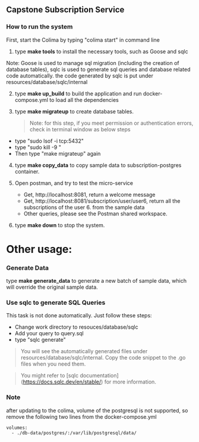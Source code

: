 ## Capstone Subscription Service

### How to run the system

First, start the Colima by typing "colima start" in command line

1. type **make tools** to install the necessary tools, such as Goose and sqlc

Note: Goose is used to manage sql migration (including the creation of database tables),
sqlc is used to generate sql queries and database related code automatically.
the code generated by sqlc is put under resources/database/sqlc/internal

2. type **make up_build** to build the application and run docker-compose.yml to load all
   the dependencies

3. type **make migrateup** to create database tables.
   > Note: for this step, if you meet permission or authentication errors, check in terminal window as below steps

- type "sudo lsof -i tcp:5432"
- type "sudo kill -9 <pid-number>"
- Then type "make migrateup" again

4. type **make copy_data** to copy sample data to subscription-postgres container.

5. Open postman, and try to test the micro-service

   - Get, http://localhost:8081, return a welcome message
   - Get, http://localhost:8081/subscription/user/user6, return all the subscriptions of the user 6. from the sample data
   - Other queries, please see the Postman shared workspace.

6. type **make down** to stop the system.

# Other usage:

### Generate Data

type **make generate_data** to generate a new batch of sample data, which will override the
original sample data.

### Use sqlc to generate SQL Queries

This task is not done automatically. Just follow these steps:

- Change work directory to resouces/database/sqlc
- Add your query to query.sql
- type "sqlc generate"

> You will see the automatically generated files under resources/database/sqlc/internal. Copy the code snippet to the .go files when you need them.

> You might refer to [sqlc documentation] (https://docs.sqlc.dev/en/stable/) for more information.

### Note

after updating to the colima,
volume of the postgresql is not supported, so
remove the following two lines from the docker-compose.yml

    volumes:
      - ./db-data/postgres/:/var/lib/postgresql/data/
